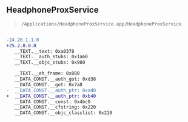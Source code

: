 ## HeadphoneProxService

> `/Applications/HeadphoneProxService.app/HeadphoneProxService`

```diff

-24.26.1.1.0
+25.2.0.0.0
   __TEXT.__text: 0xa0378
   __TEXT.__auth_stubs: 0x1a60
   __TEXT.__objc_stubs: 0x980

   __TEXT.__eh_frame: 0x800
   __DATA_CONST.__auth_got: 0xd38
   __DATA_CONST.__got: 0x7a8
-  __DATA_CONST.__auth_ptr: 0xad0
+  __DATA_CONST.__auth_ptr: 0xb40
   __DATA_CONST.__const: 0x4bc0
   __DATA_CONST.__cfstring: 0x220
   __DATA_CONST.__objc_classlist: 0x210

```

